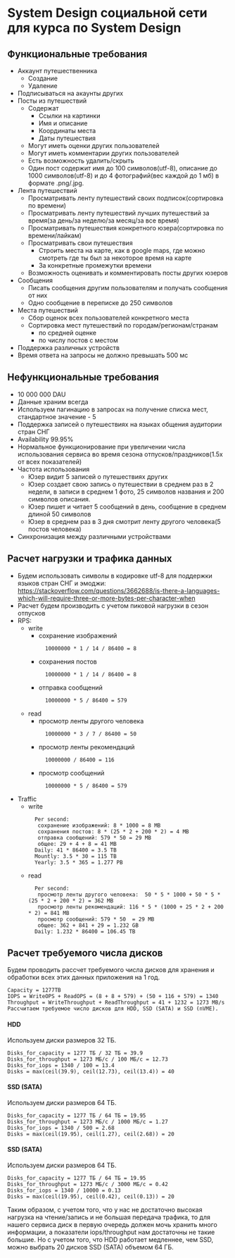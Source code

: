# System Design социальной сети для курса по System Design
## Функциональные требования 
- Аккаунт путешественника
   - Создание
   - Удаление
- Подписываться на акаунты других
- Посты из путешествий
   - Содержат
     - Ссылки на картинки
     - Имя и описание
     - Координаты места
     - Даты путешествия
   - Могут иметь оценки других пользователей
   - Могут иметь комментарии других пользователей
   - Есть возможность удалить/скрыть
   - Один пост содержит имя до 100 символов(utf-8), описание до 1000 символов(utf-8) и до 4 фотографий(вес каждой до 1 мб) в формате .png/.jpg.
- Лента путешествий
   - Просматривать ленту путешествий своих подписок(сортировка по времени)
   - Просматривать ленту путешествий лучших путешествий за время(за день/за неделю/за месяц/за все время)
   - Просматривать путешествия конкретного юзера(сортировка по времени/лайкам)
   - Просматривать свои путешествия
     - Строить места на карте, как в google maps, где можно смотреть где ты был за некоторое время на карте
     - За конкретные промежутки времени
   - Возможность оценивать и комментировать посты других юзеров
- Сообщения
  - Писать сообщения другим пользователям и получать сообщения от них
  - Одно сообщение в переписке до 250 символов
- Места путешествий
  - Сбор оценок всех пользователей конкретного места
  - Сортировка мест путешествий по городам/регионам/странам
    - по средней оценке
    - по числу постов с местом
- Поддержка различных устройств
- Время ответа на запросы не должно превышать 500 мс
## Нефункциональные требования 
- 10 000 000 DAU
- Данные храним всегда
- Используем пагинацию в запросах на получение списка мест, стандартное значение - 5
- Поддержка записей о путешествиях на языках общения аудитории стран СНГ
- Availability 99.95%
- Нормальное функционирование при увеличении числа использования сервиса во время сезона отпусков/праздников(1.5x от всех показателей)
- Частота использования
    - Юзер видит 5 записей о путешествиях других
    - Юзер создает свою запись о путешествии в среднем раз в 2 недели, в записи в среднем 1 фото, 25 символов названия и 200 символов описания.
    - Юзер пишет и читает 5 сообщений в день, сообщение в среднем длиной 50 символов
    - Юзер в среднем раз в 3 дня смотрит ленту другого человека(5 постов человека)
- Синхронизация между различными устройствами
## Расчет нагрузки и трафика данных
  - Будем использовать символы в кодировке utf-8 для поддержки языков стран СНГ и эмоджи:
      https://stackoverflow.com/questions/3662688/is-there-a-languages-which-will-require-three-or-more-bytes-per-character-when
  - Расчет будем производить с учетом пиковой нагрузки в сезон отпусков
  - RPS:
    - write
       - сохранение изображений
            ```
              10000000 * 1 / 14 / 86400 = 8
            ```
        - сохранения постов
            ```
              10000000 * 1 / 14 / 86400 = 8
            ```
        - отправка сообщений
            ```
              10000000 * 5 / 86400 = 579
            ```
    - read
        - просмотр ленты другого человека
            ```
              10000000 * 3 / 7 / 86400 = 50
            ```
        - просмотр ленты рекомендаций
            ```
              10000000 / 86400 = 116
            ```
        - просмотр сообщений 
            ```
              10000000 * 5 / 86400 = 579
            ```
  - Traffic
    - write
      ```
        Per second:
         сохранение изображений: 8 * 1000 = 8 MB
         сохранения постов: 8 * (25 * 2 + 200 * 2) = 4 MB
         отправка сообщений: 579 * 50 = 29 MB
         общее: 29 + 4 + 8 = 41 MB
        Daily: 41 * 86400 = 3.5 TB
        Mountly: 3.5 * 30 = 115 TB
        Yearly: 3.5 * 365 = 1.277 PB
      ```
    - read
      ```
        Per second: 
         просмотр ленты другого человека:  50 * 5 * 1000 + 50 * 5 * (25 * 2 + 200 * 2) = 362 MB
         просмотр ленты рекомендаций: 116 * 5 * (1000 + 25 * 2 + 200 * 2) = 841 MB
         просмотр сообщений: 579 * 50  = 29 MB
         общее: 362 + 841 + 29 = 1.232 GB
        Daily: 1.232 * 86400 = 106.45 TB
      ```
## Расчет требуемого числа дисков
Будем проводить рассчет требуемого числа дисков для хранения и обработки всех этих данных приложения на 1 год.
```
Capacity = 1277TB
IOPS = WriteOPS + ReadOPS = (8 + 8 + 579) + (50 + 116 + 579) = 1340
Throughput = WriteThroughput + ReadThroughput = 41 + 1232 = 1273 MB/s
Рассчитаем требуемое число дисков для HDD, SSD (SATA) и SSD (nVME).
```
#### HDD
Используем диски размеров 32 ТБ.
```
Disks_for_capacity = 1277 ТБ / 32 ТБ = 39.9
Disks_for_throughput = 1273 МБ/с / 100 МБ/с = 12.73
Disks_for_iops = 1340 / 100 = 13.4
Disks = max(ceil(39.9), ceil(12.73), ceil(13.4)) = 40
```
#### SSD (SATA)
Используем диски размеров 64 ТБ.
```
Disks_for_capacity = 1277 ТБ / 64 ТБ = 19.95
Disks_for_throughput = 1273 МБ/с / 1000 МБ/с = 1.27
Disks_for_iops = 1340 / 500 = 2.68
Disks = max(ceil(19.95), ceil(1.27), ceil(2.68)) = 20
```
#### SSD (SATA)
Используем диски размеров 64 ТБ.
```
Disks_for_capacity = 1277 ТБ / 64 ТБ = 19.95
Disks_for_throughput = 1273 МБ/с / 3000 МБ/с = 0.42
Disks_for_iops = 1340 / 10000 = 0.13
Disks = max(ceil(19.95), ceil(0.42), ceil(0.13)) = 20
```


Таким образом, с учетом того, что у нас не достаточно высокая нагрузка на чтение/запись и не большая передача трафика, то для нашего сервиса диск в первую очередь должен мочь хранить много информации, а показатели iops/throughput нам достаточны не такие большие. Но с учетом того, что HDD работает медленнее, чем SSD, можно выбрать 20 дисков SSD (SATA) объемом 64 ГБ.
